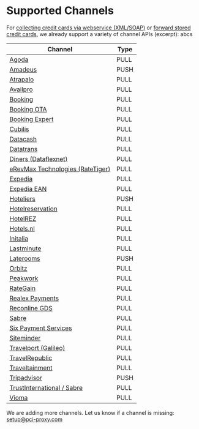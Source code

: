 # Supported Channels

For [collecting credit cards via webservice \(XML/SOAP\)](webservice.html) or [forward stored credit cards](forward.html), we already support a variety of channel APIs \(excerpt\): abcs

| Channel | Type |
| --- | --- |
| [Agoda](https://www.agoda.com) | PULL |
| [Amadeus](http://www.amadeus.com/) | PUSH |
| [Atrapalo](https://www.atrapalo.com/) | PULL |
| [Availpro](http://site.availpro.com/) | PULL |
| [Booking](https://www.booking.com/) | PULL |
| [Booking OTA](https://www.booking.com/) | PULL |
| [Booking Expert](http://www.bookingexpert.it/) | PULL |
| [Cubilis](http://www.cubilis.com/) | PULL |
| [Datacash](http://www.mastercard.com/gateway/) | PULL |
| [Datatrans](https://www.datatrans.ch/en/) | PULL |
| [Diners \(Dataflexnet\)](https://www.dinersclub.com/) | PULL |
| [eRevMax Technologies \(RateTiger\)](http://www.erevmax.com/) | PULL |
| [Expedia](https://www.expedia.com) | PULL |
| [Expedia EAN](http://www.ean.com/) | PULL |
| [Hoteliers](https://www.hoteliers.com) | PUSH |
| [Hotelreservation](https://www.hotelreservation.com/) | PULL |
| [HotelREZ](https://www.hotelrez.net/) | PULL |
| [Hotels.nl](http://www.hotels.nl/) | PULL |
| [Initalia](http://www.initalia.it/) | PULL |
| [Lastminute](http://www.lastminute.com/) | PULL |
| [Laterooms](http://www.laterooms.com/) | PUSH |
| [Orbitz](https://www.orbitz.com/) | PULL |
| [Peakwork](http://www.peakwork.com/) | PULL |
| [RateGain](http://rategain.com/) | PULL |
| [Realex Payments](https://www.realexpayments.com/) | PULL |
| [Reconline GDS](http://www.reconline.com) | PULL |
| [Sabre](http://www.sabre.com) | PULL |
| [Six Payment Services](https://www.six-payment-services.com/en/home.html) | PULL |
| [Siteminder](http://www.siteminder.com) | PULL |
| [Travelport \(Galileo\)](https://www.travelport.com) | PULL |
| [TravelRepublic](https://www.travelrepublic.co.uk/) | PULL |
| [Traveltainment](http://www.traveltainment.de/) | PULL |
| [Tripadvisor](http://developer-tripadvisor.com/connectivity-solutions/instant-booking-api/documentation/booking_submit/) | PUSH |
| [TrustInternational / Sabre](http://www.trustinternational.com/) | PULL |
| [Vioma](https://www.vioma.de/) | PULL |

We are adding more channels. Let us know if a channel is missing: [setup@pci-proxy.com](mailto:setup@pci-proxy.com)

